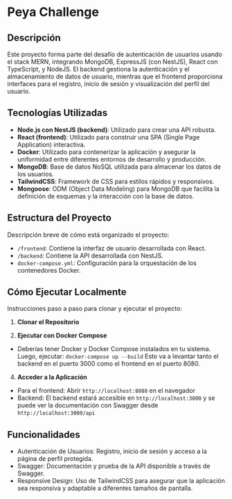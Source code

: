 # Peya Challenge

## Descripción
Este proyecto forma parte del desafío de autenticación de usuarios usando el stack MERN, integrando MongoDB, ExpressJS (con NestJS), React con TypeScript, y NodeJS. El backend gestiona la autenticación y el almacenamiento de datos de usuario, mientras que el frontend proporciona interfaces para el registro, inicio de sesión y visualización del perfil del usuario.

## Tecnologías Utilizadas
- **Node.js con NestJS (backend)**: Utilizado para crear una API robusta.
- **React (frontend)**: Utilizado para construir una SPA (Single Page Application) interactiva.
- **Docker**: Utilizado para contenerizar la aplicación y asegurar la uniformidad entre diferentes entornos de desarrollo y producción.
- **MongoDB**: Base de datos NoSQL utilizada para almacenar los datos de los usuarios.
- **TailwindCSS**: Framework de CSS para estilos rápidos y responsivos.
- **Mongoose**: ODM (Object Data Modeling) para MongoDB que facilita la definición de esquemas y la interacción con la base de datos.

## Estructura del Proyecto
Descripción breve de cómo está organizado el proyecto:
- `/frontend`: Contiene la interfaz de usuario desarrollada con React.
- `/backend`: Contiene la API desarrollada con NestJS.
- `docker-compose.yml`: Configuración para la orquestación de los contenedores Docker.

## Cómo Ejecutar Localmente
Instrucciones paso a paso para clonar y ejecutar el proyecto:

1. **Clonar el Repositorio**

2. **Ejecutar con Docker Compose**
- Deberías tener Docker y Docker Compose instalados en tu sistema. Luego, ejecutar:
`docker-compose up --build`
Esto va a levantar tanto el backend en el puerto 3000 como el frontend en el puerto 8080.

4. **Acceder a la Aplicación**
- Para el frontend: Abrir `http://localhost:8080` en el navegador
- Backend: El backend estará accesible en `http://localhost:3000` y se puede ver la documentación con Swagger desde `http://localhost:3000/api`

## Funcionalidades
- Autenticación de Usuarios: Registro, inicio de sesión y acceso a la página de perfil protegida.
- Swagger: Documentación y prueba de la API disponible a través de Swagger.
- Responsive Design: Uso de TailwindCSS para asegurar que la aplicación sea responsiva y adaptable a diferentes tamaños de pantalla.
